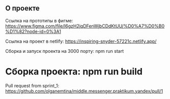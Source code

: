 
## О проекте

Ссылка на прототипы в фигме: https://www.figma.com/file/l6gzH2jqDFenWjbCDdKtUU/%D0%A7%D0%B0%D1%82?node-id=0%3A1

Ссылка на проект в netlify: https://inspiring-snyder-57221c.netlify.app/

Сборка и запуск проекта на 3000 порту: npm run start

Сборка проекта: npm run build
=======
Pull request from sprint_1: https://github.com/olganemtina/middle.messenger.praktikum.yandex/pull/1



